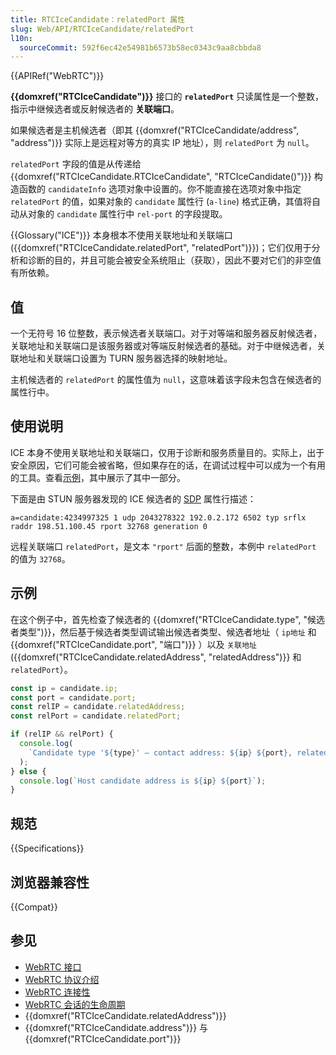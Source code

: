 ```yaml
---
title: RTCIceCandidate：relatedPort 属性
slug: Web/API/RTCIceCandidate/relatedPort
l10n:
  sourceCommit: 592f6ec42e54981b6573b58ec0343c9aa8cbbda8
---
```


{{APIRef("WebRTC")}}

**{{domxref("RTCIceCandidate")}}** 接口的 **`relatedPort`** 只读属性是一个整数，指示中继候选者或反射候选者的 **关联端口**。

如果候选者是主机候选者（即其 {{domxref("RTCIceCandidate/address", "address")}} 实际上是远程对等方的真实 IP 地址），则 `relatedPort` 为 `null`。

`relatedPort` 字段的值是从传递给 {{domxref("RTCIceCandidate.RTCIceCandidate", "RTCIceCandidate()")}} 构造函数的 `candidateInfo` 选项对象中设置的。你不能直接在选项对象中指定 `relatedPort` 的值，如果对象的 `candidate` 属性行 (`a-line`) 格式正确，其值将自动从对象的 `candidate` 属性行中 `rel-port` 的字段提取。

{{Glossary("ICE")}} 本身根本不使用关联地址和关联端口 ({{domxref("RTCIceCandidate.relatedPort", "relatedPort")}})；它们仅用于分析和诊断的目的，并且可能会被安全系统阻止（获取），因此不要对它们的非空值有所依赖。

## 值

一个无符号 16 位整数，表示候选者关联端口。对于对等端和服务器反射候选者，关联地址和关联端口是该服务器或对等端反射候选者的基础。对于中继候选者，关联地址和关联端口设置为 TURN 服务器选择的映射地址。

主机候选者的 `relatedPort` 的属性值为 `null`，这意味着该字段未包含在候选者的属性行中。

## 使用说明

ICE 本身不使用关联地址和关联端口，仅用于诊断和服务质量目的。实际上，出于安全原因，它们可能会被省略，但如果存在的话，在调试过程中可以成为一个有用的工具。查看[示例](#示例)，其中展示了其中一部分。

下面是由 STUN 服务器发现的 ICE 候选者的 [SDP](/zh-CN/docs/Web/API/WebRTC_API/Protocols#sdp) 属性行描述：

```plain
a=candidate:4234997325 1 udp 2043278322 192.0.2.172 6502 typ srflx raddr 198.51.100.45 rport 32768 generation 0
```

远程关联端口 `relatedPort`，是文本 `"rport"` 后面的整数，本例中 `relatedPort` 的值为 `32768`。

## 示例

在这个例子中，首先检查了候选者的 {{domxref("RTCIceCandidate.type", "候选者类型")}}，然后基于候选者类型调试输出候选者类型、候选者地址（ `ip地址` 和 {{domxref("RTCIceCandidate.port", "端口")}} ）以及 `关联地址` ({{domxref("RTCIceCandidate.relatedAddress",
  "relatedAddress")}} 和 `relatedPort`）。

```js
const ip = candidate.ip;
const port = candidate.port;
const relIP = candidate.relatedAddress;
const relPort = candidate.relatedPort;

if (relIP && relPort) {
  console.log(
    `Candidate type '${type}' — contact address: ${ip} ${port}, related address: ${relIP} ${relPort}`,
  );
} else {
  console.log(`Host candidate address is ${ip} ${port}`);
}
```

## 规范

{{Specifications}}

## 浏览器兼容性

{{Compat}}

## 参见

- [WebRTC 接口](/zh-CN/docs/Web/API/WebRTC_API)
- [WebRTC 协议介绍](/zh-CN/docs/Web/API/WebRTC_API/Protocols)
- [WebRTC 连接性](/zh-CN/docs/Web/API/WebRTC_API/Connectivity)
- [WebRTC 会话的生命周期](/zh-CN/docs/Web/API/WebRTC_API/Session_lifetime)
- {{domxref("RTCIceCandidate.relatedAddress")}}
- {{domxref("RTCIceCandidate.address")}} 与 {{domxref("RTCIceCandidate.port")}}
